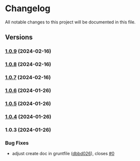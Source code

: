 # Changelog

All notable changes to this project will be documented in this file.

## Versions

### [1.0.9](https://github.com/data7expressions/expressions-test-suite/compare/v1.0.8...v1.0.9) (2024-02-16)

### [1.0.8](https://github.com/data7expressions/expressions-test-suite/compare/v1.0.7...v1.0.8) (2024-02-16)

### [1.0.7](https://github.com/data7expressions/expressions-test-suite/compare/v1.0.6...v1.0.7) (2024-02-16)

### [1.0.6](https://github.com/data7expressions/expressions-test-suite/compare/v1.0.5...v1.0.6) (2024-01-26)

### [1.0.5](https://github.com/data7expressions/expressions-test-suite/compare/v1.0.4...v1.0.5) (2024-01-26)

### [1.0.4](https://github.com/data7expressions/expressions-test-suite/compare/v1.0.3...v1.0.4) (2024-01-26)

### 1.0.3 (2024-01-26)


### Bug Fixes

* adjust create doc in  gruntfile ([dbbd026](https://github.com/data7expressions/expressions-test-suite/commit/dbbd026fbc26663f023ab7ec98227f46954dc1e1)), closes [#0](https://github.com/data7expressions/expressions-test-suite/issues/0)
